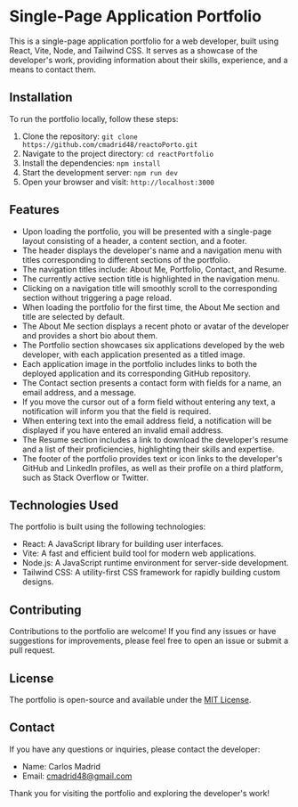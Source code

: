 # Single-Page Application Portfolio

This is a single-page application portfolio for a web developer, built using React, Vite, Node, and Tailwind CSS. It serves as a showcase of the developer's work, providing information about their skills, experience, and a means to contact them.

## Installation

To run the portfolio locally, follow these steps:

1. Clone the repository: `git clone https://github.com/cmadrid48/reactoPorto.git`
2. Navigate to the project directory: `cd reactPortfolio`
3. Install the dependencies: `npm install`
4. Start the development server: `npm run dev`
5. Open your browser and visit: `http://localhost:3000`

## Features

- Upon loading the portfolio, you will be presented with a single-page layout consisting of a header, a content section, and a footer.
- The header displays the developer's name and a navigation menu with titles corresponding to different sections of the portfolio.
- The navigation titles include: About Me, Portfolio, Contact, and Resume.
- The currently active section title is highlighted in the navigation menu.
- Clicking on a navigation title will smoothly scroll to the corresponding section without triggering a page reload.
- When loading the portfolio for the first time, the About Me section and title are selected by default.
- The About Me section displays a recent photo or avatar of the developer and provides a short bio about them.
- The Portfolio section showcases six applications developed by the web developer, with each application presented as a titled image.
- Each application image in the portfolio includes links to both the deployed application and its corresponding GitHub repository.
- The Contact section presents a contact form with fields for a name, an email address, and a message.
- If you move the cursor out of a form field without entering any text, a notification will inform you that the field is required.
- When entering text into the email address field, a notification will be displayed if you have entered an invalid email address.
- The Resume section includes a link to download the developer's resume and a list of their proficiencies, highlighting their skills and expertise.
- The footer of the portfolio provides text or icon links to the developer's GitHub and LinkedIn profiles, as well as their profile on a third platform, such as Stack Overflow or Twitter.

## Technologies Used

The portfolio is built using the following technologies:

- React: A JavaScript library for building user interfaces.
- Vite: A fast and efficient build tool for modern web applications.
- Node.js: A JavaScript runtime environment for server-side development.
- Tailwind CSS: A utility-first CSS framework for rapidly building custom designs.

## Contributing

Contributions to the portfolio are welcome! If you find any issues or have suggestions for improvements, please feel free to open an issue or submit a pull request.

## License

The portfolio is open-source and available under the [MIT License](LICENSE).

## Contact

If you have any questions or inquiries, please contact the developer:

- Name: Carlos Madrid
- Email: cmadrid48@gmail.com

Thank you for visiting the portfolio and exploring the developer's work!
